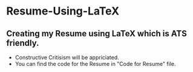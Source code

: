 # Resume-Using-LaTeX

## Creating my Resume using LaTeX which is ATS friendly. 

* Constructive Critisism will be appriciated. 
* You can find the code for the Resume in "Code for Resume" file.
